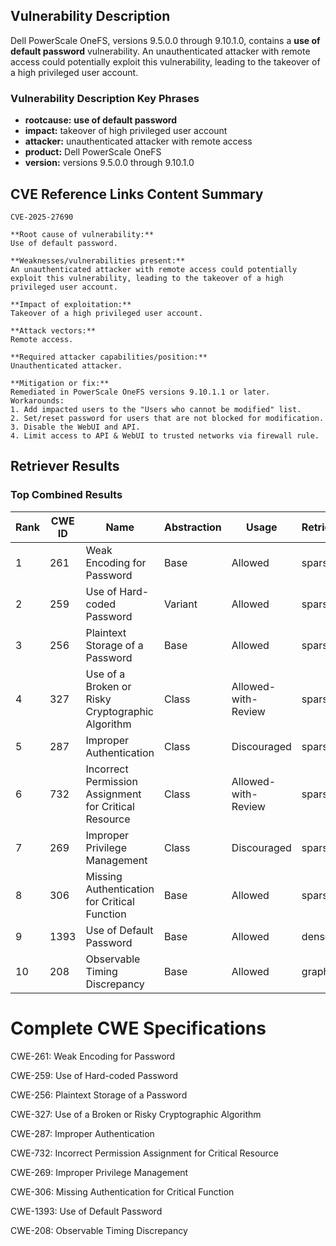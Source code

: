 ## Vulnerability Description
Dell PowerScale OneFS, versions 9.5.0.0 through 9.10.1.0, contains a **use of default password** vulnerability. An unauthenticated attacker with remote access could potentially exploit this vulnerability, leading to the takeover of a high privileged user account.

### Vulnerability Description Key Phrases
- **rootcause:** **use of default password**
- **impact:** takeover of high privileged user account
- **attacker:** unauthenticated attacker with remote access
- **product:** Dell PowerScale OneFS
- **version:** versions 9.5.0.0 through 9.10.1.0

## CVE Reference Links Content Summary
```
CVE-2025-27690

**Root cause of vulnerability:**
Use of default password.

**Weaknesses/vulnerabilities present:**
An unauthenticated attacker with remote access could potentially exploit this vulnerability, leading to the takeover of a high privileged user account.

**Impact of exploitation:**
Takeover of a high privileged user account.

**Attack vectors:**
Remote access.

**Required attacker capabilities/position:**
Unauthenticated attacker.

**Mitigation or fix:**
Remediated in PowerScale OneFS versions 9.10.1.1 or later.
Workarounds:
1. Add impacted users to the "Users who cannot be modified" list.
2. Set/reset password for users that are not blocked for modification.
3. Disable the WebUI and API.
4. Limit access to API & WebUI to trusted networks via firewall rule.

```

## Retriever Results

### Top Combined Results

| Rank | CWE ID | Name | Abstraction | Usage  | Retrievers | Individual Scores |
|------|--------|------|-------------|-------|------------|-------------------|
| 1 | 261 | Weak Encoding for Password | Base | Allowed | sparse | 0.256 |
| 2 | 259 | Use of Hard-coded Password | Variant | Allowed | sparse | 0.255 |
| 3 | 256 | Plaintext Storage of a Password | Base | Allowed | sparse | 0.250 |
| 4 | 327 | Use of a Broken or Risky Cryptographic Algorithm | Class | Allowed-with-Review | sparse | 0.250 |
| 5 | 287 | Improper Authentication | Class | Discouraged | sparse | 0.249 |
| 6 | 732 | Incorrect Permission Assignment for Critical Resource | Class | Allowed-with-Review | sparse | 0.249 |
| 7 | 269 | Improper Privilege Management | Class | Discouraged | sparse | 0.241 |
| 8 | 306 | Missing Authentication for Critical Function | Base | Allowed | sparse | 0.240 |
| 9 | 1393 | Use of Default Password | Base | Allowed | dense | 0.612 |
| 10 | 208 | Observable Timing Discrepancy | Base | Allowed | graph | 0.002 |



# Complete CWE Specifications

CWE-261: Weak Encoding for Password

CWE-259: Use of Hard-coded Password

CWE-256: Plaintext Storage of a Password

CWE-327: Use of a Broken or Risky Cryptographic Algorithm

CWE-287: Improper Authentication

CWE-732: Incorrect Permission Assignment for Critical Resource

CWE-269: Improper Privilege Management

CWE-306: Missing Authentication for Critical Function

CWE-1393: Use of Default Password

CWE-208: Observable Timing Discrepancy